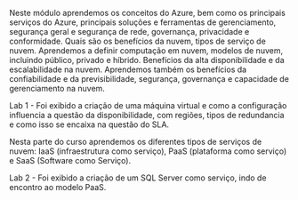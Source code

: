 Neste módulo aprendemos os conceitos do Azure, bem como os principais serviços do Azure, principais soluções e ferramentas de gerenciamento, segurança geral e segurança de rede, governança, privacidade e conformidade.
Quais são os benefícios da nuvem, tipos de serviço de nuvem. Aprendemos a definir computação em nuvem, modelos de nuvem, incluindo público, privado e híbrido. Benefícios da alta disponibilidade e da escalabilidade na nuvem.
Aprendemos também os benefícios da confiabilidade e da previsibilidade, segurança, governança e capacidade de gerenciamento na nuvem.

Lab 1 - Foi exibido a criação de uma máquina virtual e como a configuração influencia a questão da disponibilidade, com regiões, tipos de redundancia e como isso se encaixa na questão do SLA.

Nesta parte do curso aprendemos os diferentes tipos de serviços de nuvem: IaaS (infraestrutura como serviço), PaaS (plataforma como serviço) e SaaS (Software como Serviço).

Lab 2 - Foi exibido a criação de um SQL Server como serviço, indo de encontro ao modelo PaaS.
